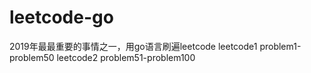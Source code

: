 # leetcode-go
2019年最最重要的事情之一，用go语言刷遍leetcode
leetcode1  problem1-problem50
leetcode2  problem51-problem100
